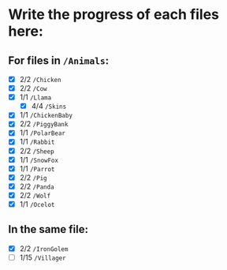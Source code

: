 # Write the progress of each files here:
## For files in `/Animals`:
- [x] 2/2 `/Chicken`
- [x] 2/2 `/Cow`
- [x] 1/1 `/Llama`
    - [x] 4/4 `/Skins`
- [x] 1/1 `/ChickenBaby`
- [x] 2/2 `/PiggyBank`
- [x] 1/1 `/PolarBear`
- [x] 1/1 `/Rabbit`
- [x] 2/2 `/Sheep`
- [x] 1/1 `/SnowFox`
- [x] 1/1 `/Parrot`
- [x] 2/2 `/Pig`
- [x] 2/2 `/Panda`
- [x] 2/2 `/Wolf`
- [x] 1/1 `/Ocelot`

## In the same file:
- [x]  2/2  `/IronGolem`
- [ ]  1/15 `/Villager`
